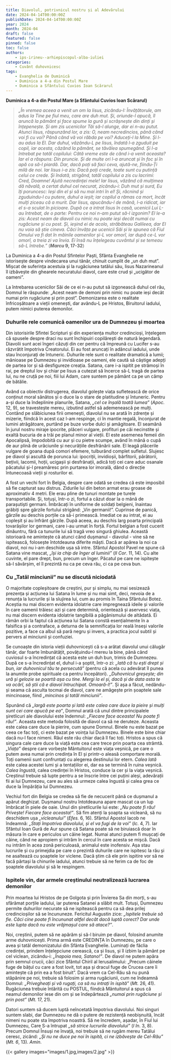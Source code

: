 ```yaml
---
title: Diavolul, potrivnicul nostru și al Adevărului
date: 2024-04-14T00:00:00Z
publishDate: 2024-04-14T00:00:00Z
year: 2024
month: 2024-04
draft: false
featured: false
pinned: false
toc: false
authors:
    - ips-irineu--arhiepiscopul-alba-iuliei
categories:
    - Cuvânt duhovnicesc
tags:
    - Evanghelia de Duminică
    - Duminica a 4-a din Postul Mare
    - Duminica a Sfântului Cuvios Ioan Scărarul
---
```

**Duminica a 4-a din Postul Mare (a Sfântului Cuvios Ioan Scărarul)**

> _„În vremea aceea a venit un om la Iisus, zicându-I: Învățătorule, am adus la Tine pe fiul meu, care are duh mut. Și, oriunde-l apucă, îl aruncă la pământ și face spume la gură și scrâșnește din dinți și înțepenește. Și am zis ucenicilor Tăi să-l alunge, dar ei n-au putut. Atunci Iisus, răspunzând lor, a zis: O, neam necredincios, până când voi fi cu voi? Până când vă voi răbda pe voi? Aduceți-l la Mine. Și l-au adus la El. Dar duhul, văzându-L pe Iisus, îndată l-a zguduit pe copil, iar acesta, căzând la pământ, se tăvălea spumegând. Și l-a întrebat pe tatăl copilului: Câtă vreme este de când i-a venit aceasta? Iar el a răspuns: Din pruncie. Și de multe ori l-a aruncat și în foc și în apă ca să-l piardă. Dar, dacă poți să faci ceva, ajută-ne, fiindu-Ți milă de noi. Iar Iisus i-a zis: Dacă poți crede, toate sunt cu putință celui ce crede. Și îndată, strigând, tatăl copilului a zis cu lacrimi: Cred, Doamne! Ajută necredinței mele! Iar Iisus, văzând că mulțimea dă năvală, a certat duhul cel necurat, zicându-i: Duh mut și surd, Eu îți poruncesc: Ieși din el și să nu mai intri în el! Și, răcnind și zguduindu-l cu putere, duhul a ieșit; iar copilul a rămas ca mort, încât mulți ziceau că a murit. Dar Iisus, apucându-l de mână, l-a ridicat, iar el s-a sculat în picioare. După ce a intrat Iisus în casă, ucenicii Lui L-au întrebat, de o parte: Pentru ce noi n-am putut să-l izgonim? El le-a zis: Acest neam de diavoli cu nimic nu poate ieși decât numai cu rugăciune și cu post. Și, ieșind ei de acolo, străbăteau Galileea, dar El nu voia să știe cineva. Căci învăța pe ucenicii Săi și le spunea că Fiul Omului va fi dat în mâinile oamenilor și-L vor omorî, iar după ce-L vor omorî, a treia zi va învia. Ei însă nu înțelegeau cuvântul și se temeau să-L întrebe.”_ (**_Marcu_ 9, 17-32**)

La Duminica a 4-a din Postul Sfintelor Paști, Sfânta Evanghelie ne istorisește despre vindecarea unui tânăr, chinuit cumplit de „un duh mut”. Mișcat de suferința acestuia și la rugăciunea tatălui său, Iisus Nazarineanul îl izbăvește din ghearele necuratului diavol, care este crud și „ucigător de oameni”.

La întrebarea ucenicilor Săi de ce ei n-au putut să izgonească duhul cel rău, Domnul le răspunde: „Acest neam de demoni prin nimic nu poate ieși decât numai prin rugăciune și prin post”. Demonizarea este o realitate înfricoșătoare a vieții omenești, dar avându-L pe Hristos, Biruitorul iadului, putem nimici puterea demonilor.

### Duhurile rele comunică oamenilor ura de Dumnezeu și moartea

Din istorisirile Sfintei Scripturi și din experiența multor credincioși, înțelegem că spusele despre draci nu sunt închipuiri copilărești de natură legendară. Diavolii sunt acei îngeri căzuți din cer pentru că împreună cu Lucifer s-au răzvrătit împotriva Creatorului. Ei au fost aruncați în adâncul iadului, unde stau înconjurați de întuneric. Duhurile rele sunt o realitate dramatică a lumii; mânioase pe Dumnezeu și invidioase pe oameni, ele caută să câștige adepți de partea lor și să desfigureze creația. Satana, care i-a ispitit pe strămoși în rai, pe dreptul Iov și chiar pe Iisus a cutezat să încerce să-L tragă de partea lui, nu ne cruță pe noi, fiii lui Adam, care suntem pe pământ ca pe un câmp de bătălie.

Având ca obiectiv distrugerea, diavolul golește viața sufletească de orice conținut moral sănătos și o duce la o stare de platitudine și întuneric. Pentru a-și duce la îndeplinire planurile, Satana, _„cel ce înșală toată lumea”_ (_Apoc._ 12, 9), se travestește mereu, izbutind astfel să ademenească pe mulți. Contând pe slăbiciunea firii omenești, diavolul nu se arată în zdrențe și mizerie, fiindcă în acest caz l-am respinge, ci în mantie regală, înconjurat de lumini atrăgătoare, purtând pe buze vorbe dulci și amăgitoare. El seamănă în jurul nostru miraje ipocrite, plăceri vulgare, profituri pe căi necinstite și exaltă bucuria de a trăi pe planul minor al vieții. El este asemenea femeii din Apocalipsă, împodobită cu aur și cu pietre scumpe, având în mână o cupă de aur plină de urâciunile și necurățiile desfrânării sale. El leagă plăcerile vulgare de goana după comori efemere, tulburând complet sufletul. Slujesc pe diavol și ascultă de porunca lui: ipocriții, invidioșii, bârfitorii, pârâtorii, bețivii, lacomii, hoții, ucigașii și desfrânații, adică toți cei
care aduc osanale păcatului și-l preamăresc prin purtarea lor imorală, dând o direcție întunecoasă vieții și rosturilor ei.

A fost un vechi fort în Belgia, despre care odată se credea că este imposibil să fie capturat sau distrus. Zidurile lui din beton armat erau groase de aproximativ 4 metri. Ele erau pline de tunuri montate pe turele transportabile. Și, totuși, într-o zi, fortul a căzut doar la o mână de parașutiști germani. Îmbrăcați în uniforme de soldați belgieni, înaintau grăbiți spre gărzile fortului strigând: „Vin germanii!”. Cuprinse de panică, gărzile au deschis porțile ca să-i primească. Imediat ce au intrat, ei au copleșit și au înfrânt gărzile. După aceea, au deschis larg poarta principală tovarășilor lor germani, care i-au urmat în forță. Fortul belgian a fost cucerit dinăuntru, fără ca tunurile lui să tragă vreo singură ghiulea. Această istorioară ne amintește că atunci când dușmanul - diavolul - vine să ne ispitească, folosește întotdeauna diferite măști. Dacă ar apărea la noi ca diavol, noi nu i-am deschide ușa să intre. Sfântul Apostol Pavel ne spune că Satana vine mascat, _„își ia chip de înger al luminii”_ (_II Cor_. 11, 14). Cu alte cuvinte, el pare drept, bun, precum un înger. Păcatul pe care ne ispitește să-l săvârșim, el îl prezintă nu ca pe ceva rău, ci ca pe ceva bun.

### Cu „Tatăl minciunii” nu se discută niciodată

O majoritate copleșitoare de creștini, pur și simplu, nu mai sesizează prezența și acțiunea lui Satana în lume și nu mai simt, deci, nevoia de a renunța la lucrurile și la slujirea lui, cum au promis în Taina Sfântului Botez. Aceștia nu mai discern evidenta idolatrie care impregnează ideile și valorile în care oamenii trăiesc azi și care determină, orientează și aservesc viața, nu mai discern evidenta idolatrie tangibilă a păgânismului de altădată. Ei rămân orbi la faptul că acțiunea lui Satana constă esențialmente în a falsifica și a contraface, a deturna de la semnificația lor reală înseși valorile pozitive, a face ca albul să pară negru și invers, a practica jocul subtil și pervers al minciunii și confuziei.

Se cunoaște din istoria vieții duhovnicești că s-a arătat diavolul unui călugăr tânăr, dar foarte îmbunătățit, povățuindu-l mereu la bine, până când cuviosul s-a încredințat că acesta este un duh bun, trimis de Dumnezeu. După ce s-a încredințat el, duhul i-a șoptit, într-o zi: _„Iată că tu ești drept și bun, iar duhovnicul tău te persecută”_ (pentru că acela cu adevărat îl punea la anumite probe spirituale ca pentru începători). _„Duhovnicul greșește; din ură și gelozie se poartă așa cu tine. Mergi la el și, dacă și de data asta te va ocărî, să știi că e diavol întruchipat. Omoară-l!”_. Și așa a făcut, nedându-și seama că asculta tocmai de diavol, care ne amăgește prin șoaptele sale mincinoase, fiind _„mincinos și tatăl minciunii”_.

Spunând că _„largă este poarta și lată este calea care duce la pieire și mulți sunt cei care apucă pe ea“_, Domnul arată că unul dintre principalele șiretlicuri ale diavolului este îndemnul: _„Fiecare face aceasta! Nu poate fi rău!”_. Aceasta este metoda folosită de diavol ca să ne deruteze. Aceasta este calea care duce la pierire, cum spune Domnul. Binele nu este bazat pe ceea ce fac toți, ci este bazat pe voința lui Dumnezeu. Binele este bine chiar dacă nu-l face nimeni. Răul este rău chiar dacă îl fac toți. Hristos a spus că singura cale care duce la viață este cea care trece prin poarta cea strâmtă. _„Viața”_ despre care vorbește Mântuitorul este viața veșnică, pe care o putem avea numai prin credința în El și printr-o aleasă comportare morală. Toți oamenii sunt confruntați cu alegerea destinului lor etern. _Calea lată_ este calea acestei lumi și a tentațiilor ei, dar ea se termină în ruina veșnică. _Calea îngustă_, calea credinței în Hristos, conduce la cer și la viața veșnică. Creștinul trebuie să lupte pentru a se înscrie între cei puțini aleși, adevărații fii ai lui Dumnezeu, care au ales să urmeze calea îngustă și calea grea ce duce la Împărăția lui Dumnezeu.

Vechiul fort din Belgia se credea să fie de necucerit până ce dușmanul a apărut deghizat. Dușmanul nostru întotdeauna apare mascat ca un lup îmbrăcat în piele de oaie. Unul din șiretlicurile lui este: _„Nu poate fi rău! Privește! Fiecare face aceasta!”_. Să fim atenți la șoapta sa vicleană, să nu deschidem ușa _„vicleanului”_ (_Efes._ 6, 16). Sfântul Apostol Iacob ne îndeamnă: _„Stați împotriva diavolului, și el va fugi de la voi”_ (_Ic._ 4, 7). Iar Sfântul Ioan Gură de Aur spune că Satana poate să ne biruiască doar în măsura în care e periculos un câine legat. Numai atunci putem fi mușcați de câine, când ne apropiem și intrăm în cercul în care acesta se mișcă. Dacă nu intrăm în acea zonă periculoasă, animalul este inofensiv. Așa stau lucrurile și cu primejdia pe care o prezintă duhurile care ne ispitesc la rău și ne asaltează cu șoaptele lor viclene. Dacă știm că ele prin ispitire vor să ne facă părtași la chinurile iadului, atunci trebuie să ne ferim ca de foc de șoaptele diavolului și să le respingem.

### Ispitele vin, dar armele creștinului neutralizează lucrarea demonilor

Prin moartea lui Hristos de pe Golgota și prin Învierea Sa din morți, s-au sfărâmat porțile iadului, iar puterea Satanei a slăbit mult. Totuși, Dumnezeu permite duhurilor necurate să ne ispitească pentru ca să dea prilej credincioșilor să se încununeze. Fericitul Augustin zice: _„Ispitele trebuie să fie. Căci cine poate fi încununat altfel decât dacă luptă corect? Dar unde este lupta dacă nu este vrăjmașul care să atace?”_.

Noi, creștinii, putem să ne apărăm și să-l biruim pe diavol, folosind anumite arme duhovnicești. Prima armă este CREDINȚA în Dumnezeu, pe care o avea și tatăl demonizatului din Sfânta Evanghelie. Luminați de făclia credinței, prindem înțelepciune cerească, ca și Iisus, și îl izbim la pământ pe cel viclean, zicându-i: _„Înapoia mea, Satano!”_. De diavol ne putem apăra prin semnul crucii, căci zice Sfântul Chiril al Ierusalimului: „Precum câinele fuge de bățul cu care a fost lovit, tot așa și dracul fuge de Crucea care îi amintește că prin ea a fost biruit”. Dacă vrem ca Cel-Rău să nu pună stăpânire pe noi, trebuie să folosim și arma rugăciunii, cum ne îndeamnă Domnul: _„Privegheați și vă rugați, ca să nu intrați în ispită”_ (_Mt._ 26, 41). Rugăciunea trebuie întărită cu POSTUL, fiindcă Mântuitorul a spus că neamul demonilor iese din om și se îndepărtează _„numai prin rugăciune și prin post”_ (_Mt._ 17, 21).

Datori suntem să ducem luptă neîncetată împotriva diavolului. Noi singuri suntem slabi, dar Dumnezeu ne dă o putere de rezistență neobișnuită, încât nimeni nu poate sta împotriva noastră. Să ne încredem, așadar, în Fiul lui Dumnezeu, Care S-a întrupat _„să strice lucrurile diavolului”_ (_I In._ 3, 8). Precum Domnul Însuși ne învață, noi trebuie să ne rugăm mereu Tatălui ceresc, zicând: _„Și nu ne duce pe noi în ispită, ci ne izbăvește de Cel-Rău”_ (_Mt. 6_, 13). <i>Amin</i>.

{{< gallery images="images/1.jpg,images/2.jpg" >}}